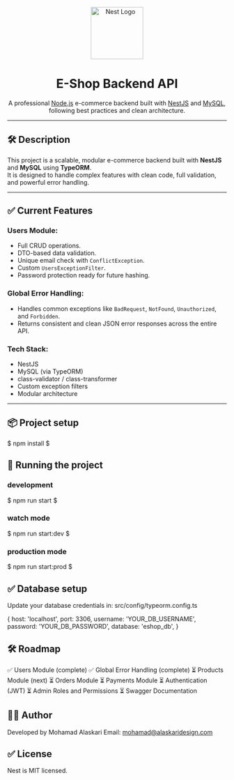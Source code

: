 <p align="center">
  <a href="http://nestjs.com/" target="blank"><img src="https://nestjs.com/img/logo-small.svg" width="120" alt="Nest Logo" /></a>
</p>

<h1 align="center">E-Shop Backend API</h1>

<p align="center">
  A professional <a href="http://nodejs.org" target="_blank">Node.js</a> e-commerce backend built with <a href="https://nestjs.com" target="_blank">NestJS</a> and <a href="https://www.mysql.com/" target="_blank">MySQL</a>, following best practices and clean architecture.
</p>

---

## 🛠️ Description

This project is a scalable, modular e-commerce backend built with **NestJS** and **MySQL** using **TypeORM**.  
It is designed to handle complex features with clean code, full validation, and powerful error handling.

---

## ✅ Current Features

### Users Module:
- Full CRUD operations.
- DTO-based data validation.
- Unique email check with `ConflictException`.
- Custom `UsersExceptionFilter`.
- Password protection ready for future hashing.
  
### Global Error Handling:
- Handles common exceptions like `BadRequest`, `NotFound`, `Unauthorized`, and `Forbidden`.
- Returns consistent and clean JSON error responses across the entire API.

### Tech Stack:
- NestJS
- MySQL (via TypeORM)
- class-validator / class-transformer
- Custom exception filters
- Modular architecture

---

## 📦 Project setup

$ npm install $

## 🚀 Running the project
### development
$ npm run start $

### watch mode
$ npm run start:dev $

### production mode
$ npm run start:prod $

## ✅ Database setup
Update your database credentials in: src/config/typeorm.config.ts

{
  host: 'localhost',
  port: 3306,
  username: 'YOUR_DB_USERNAME',
  password: 'YOUR_DB_PASSWORD',
  database: 'eshop_db',
}

## 🛠️ Roadmap
✅ Users Module (complete)
✅ Global Error Handling (complete)
⏳ Products Module (next)
⏳ Orders Module
⏳ Payments Module
⏳ Authentication (JWT)
⏳ Admin Roles and Permissions
⏳ Swagger Documentation

## 🧑‍💻 Author
Developed by Mohamad Alaskari
Email: mohamad@alaskaridesign.com

## ✅ License
Nest is MIT licensed.

